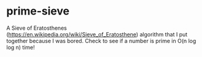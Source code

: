 # prime-sieve
A Sieve of Eratosthenes (https://en.wikipedia.org/wiki/Sieve_of_Eratosthene)     algorithm that I put together because I was bored. Check to see if a number    is prime in O(n log log n) time!
